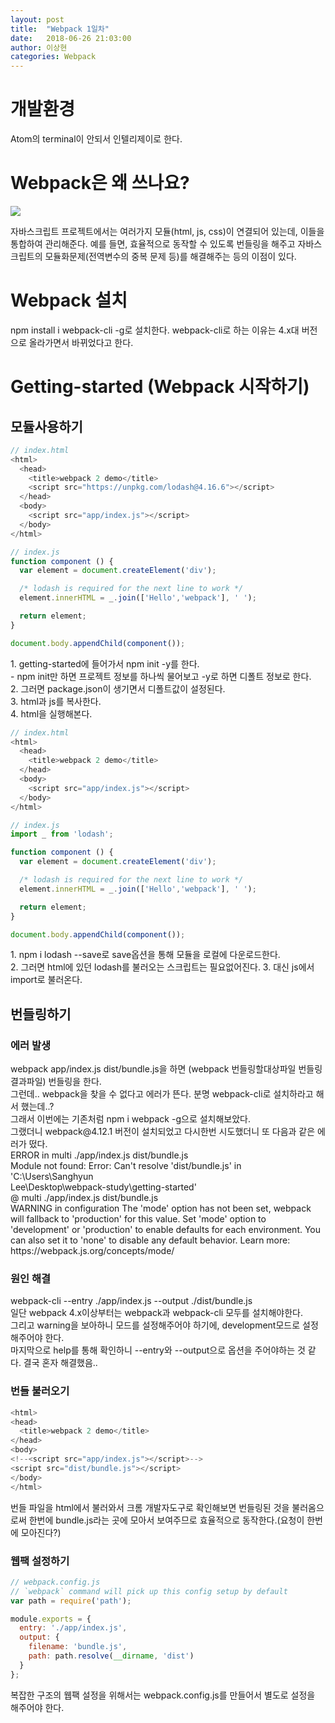 ```yaml
---
layout: post
title:  "Webpack 1일차"
date:   2018-06-26 21:03:00
author: 이상현
categories: Webpack
---
```


# 개발환경
<p>Atom의 terminal이 안되서 인텔리제이로 한다.</p>

# Webpack은 왜 쓰나요?
<img src="{{ site.baseurl }}/assets/postImages/20180626/basic.png"> <br>
<p>자바스크립트 프로젝트에서는 여러가지 모듈(html, js, css)이 연결되어 있는데, 이들을 통합하여 관리해준다. 예를 들면, 효율적으로 동작할 수 있도록 번들링을 해주고 자바스크립트의 모듈화문제(전역변수의 중복 문제 등)를 해결해주는 등의 이점이 있다.</p>

# Webpack 설치
<p>npm install i webpack-cli -g로 설치한다. webpack-cli로 하는 이유는 4.x대 버전으로 올라가면서 바뀌었다고 한다.</p>

# Getting-started (Webpack 시작하기)
## 모듈사용하기
```js
// index.html
<html>
  <head>
    <title>webpack 2 demo</title>
    <script src="https://unpkg.com/lodash@4.16.6"></script>
  </head>
  <body>
    <script src="app/index.js"></script>
  </body>
</html>
```
```js
// index.js
function component () {
  var element = document.createElement('div');

  /* lodash is required for the next line to work */
  element.innerHTML = _.join(['Hello','webpack'], ' ');

  return element;
}

document.body.appendChild(component());
```
<p>
1. getting-started에 들어가서 npm init -y를 한다. <br/>
- npm init만 하면 프로젝트 정보를 하나씩 물어보고 -y로 하면 디폴트 정보로 한다. <br/>
2. 그러면 package.json이 생기면서 디폴트값이 설정된다. <br/>
3. html과 js를 복사한다. <br/>
4. html을 실행해본다.
</p>

```js
// index.html
<html>
  <head>
    <title>webpack 2 demo</title>
  </head>
  <body>
    <script src="app/index.js"></script>
  </body>
</html>
```
```js
// index.js
import _ from 'lodash';

function component () {
  var element = document.createElement('div');

  /* lodash is required for the next line to work */
  element.innerHTML = _.join(['Hello','webpack'], ' ');

  return element;
}

document.body.appendChild(component());
```
<p>
	1. npm i lodash --save로 save옵션을 통해 모듈을 로컬에 다운로드한다.<br/>
  2. 그러면 html에 있던 lodash를 불러오는 스크립트는 필요없어진다.
  3. 대신 js에서 import로 불러온다.
</p>

## 번들링하기
### 에러 발생
<p>
webpack app/index.js dist/bundle.js을 하면 (webpack 번들링할대상파일 번들링결과파일) 번들링을 한다. <br/>
그런데.. webpack을 찾을 수 없다고 에러가 뜬다. 분명 webpack-cli로 설치하라고 해서 했는데..? <br/>
그래서 이번에는 기존처럼 npm i webpack -g으로 설치해보았다. <br/>
그랬더니 webpack@4.12.1 버전이 설치되었고 다시한번 시도했더니 또 다음과 같은 에러가 떴다. <br/>
ERROR in multi ./app/index.js dist/bundle.js <br/>
Module not found: Error: Can't resolve 'dist/bundle.js' in 'C:\Users\Sanghyun <br/> Lee\Desktop\webpack-study\getting-started' <br/>
 @ multi ./app/index.js dist/bundle.js <br/>
WARNING in configuration
The 'mode' option has not been set, webpack will fallback to 'production' for this value. Set 'mode' option to 'development'
 or 'production' to enable defaults for each environment.
You can also set it to 'none' to disable any default behavior. Learn more: https://webpack.js.org/concepts/mode/
</p>

### 원인 해결
<p>
webpack-cli --entry ./app/index.js --output ./dist/bundle.js <br/>
일단 webpack 4.x이상부터는 webpack과 webpack-cli 모두를 설치해야한다. <br/>
그리고 warning을 보아하니 모드를 설정해주어야 하기에, development모드로 설정해주어야 한다. <br/>
마지막으로 help를 통해 확인하니 --entry와 --output으로 옵션을 주어야하는 것 같다. 결국 혼자 해결했음..
</p>

### 번들 불러오기
```js
<html>
<head>
  <title>webpack 2 demo</title>
</head>
<body>
<!--<script src="app/index.js"></script>-->
<script src="dist/bundle.js"></script>
</body>
</html>
```
<p>
번들 파일을 html에서 불러와서 크롬 개발자도구로 확인해보면 번들링된 것을 불러옴으로써 한번에 bundle.js라는 곳에 모아서 보여주므로 효율적으로 동작한다.(요청이 한번에 모아진다?)
</p>

### 웹팩 설정하기
```js
// webpack.config.js
// `webpack` command will pick up this config setup by default
var path = require('path');

module.exports = {
  entry: './app/index.js',
  output: {
    filename: 'bundle.js',
    path: path.resolve(__dirname, 'dist')
  }
};
```
<p>
복잡한 구조의 웹팩 설정을 위해서는 webpack.config.js를 만들어서 별도로 설정을 해주어야 한다.
</p>
